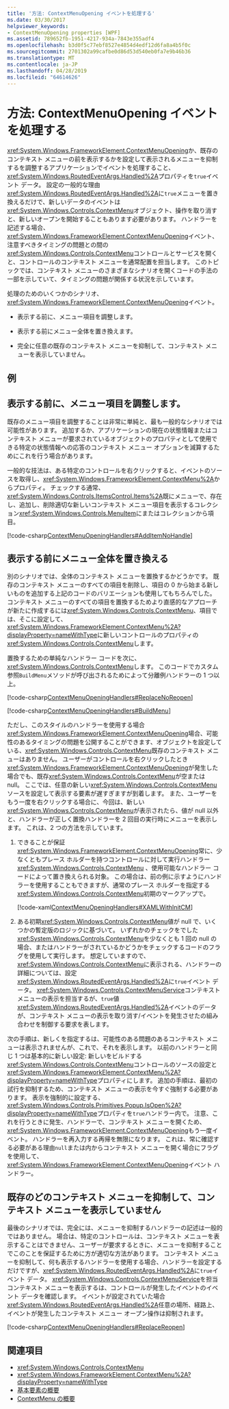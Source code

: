 ```yaml
---
title: '方法: ContextMenuOpening イベントを処理する'
ms.date: 03/30/2017
helpviewer_keywords:
- ContextMenuOpening properties [WPF]
ms.assetid: 789652fb-1951-4217-934a-7843e355adf4
ms.openlocfilehash: b3d0f5c77ebf8527e4854d4edf12d6fa8a4b5f0c
ms.sourcegitcommit: 2701302a99cafbe0d86d53d540eb0fa7e9b46b36
ms.translationtype: MT
ms.contentlocale: ja-JP
ms.lasthandoff: 04/28/2019
ms.locfileid: "64614626"
---
```

# <a name="how-to-handle-the-contextmenuopening-event"></a>方法: ContextMenuOpening イベントを処理する
<xref:System.Windows.FrameworkElement.ContextMenuOpening>か、既存のコンテキスト メニューの前を表示するかを設定して表示されるメニューを抑制するを調整するアプリケーションでイベントを処理すること、<xref:System.Windows.RoutedEventArgs.Handled%2A>プロパティを`true`イベント データ。 設定の一般的な理由<xref:System.Windows.RoutedEventArgs.Handled%2A>に`true`メニューを置き換えるだけで、新しいデータのイベントは<xref:System.Windows.Controls.ContextMenu>オブジェクト、操作を取り消すと、新しいオープンを開始することもあります必要があります。 ハンドラーを記述する場合、<xref:System.Windows.FrameworkElement.ContextMenuOpening>イベント、注意すべきタイミングの問題との間の<xref:System.Windows.Controls.ContextMenu>コントロールとサービスを開くと、コントロールのコンテキスト メニューを通常配置を担当します。 このトピックでは、コンテキスト メニューのさまざまなシナリオを開くコードの手法の一部を示していて、タイミングの問題が関係する状況を示しています。  
  
 処理のためのいくつかのシナリオ、<xref:System.Windows.FrameworkElement.ContextMenuOpening>イベント。  
  
- 表示する前に、メニュー項目を調整します。  
  
- 表示する前にメニュー全体を置き換えます。  
  
- 完全に任意の既存のコンテキスト メニューを抑制して、コンテキスト メニューを表示していません。  
  
## <a name="example"></a>例  
  
## <a name="adjusting-the-menu-items-before-display"></a>表示する前に、メニュー項目を調整します。  
 既存のメニュー項目を調整することは非常に単純と、最も一般的なシナリオでは可能性があります。 追加するか、アプリケーションの現在の状態情報またはコンテキスト メニューが要求されているオブジェクトのプロパティとして使用できる特定の状態情報への応答のコンテキスト メニュー オプションを減算するためにこれを行う場合があります。  
  
 一般的な技法は、ある特定のコントロールを右クリックすると、イベントのソースを取得し、<xref:System.Windows.FrameworkElement.ContextMenu%2A>からプロパティ。 チェックする通常、<xref:System.Windows.Controls.ItemsControl.Items%2A>既にメニューで、存在し、追加し、削除適切な新しいコンテキスト メニュー項目を表示するコレクション<xref:System.Windows.Controls.MenuItem>にまたはコレクションから項目。  
  
 [!code-csharp[ContextMenuOpeningHandlers#AddItemNoHandle](~/samples/snippets/csharp/VS_Snippets_Wpf/ContextMenuOpeningHandlers/CSharp/Pane1.xaml.cs#additemnohandle)]  
  
## <a name="replacing-the-entire-menu-before-display"></a>表示する前にメニュー全体を置き換える  
 別のシナリオでは、全体のコンテキスト メニューを置換するかどうかです。 既存のコンテキスト メニューのすべての項目を削除し、項目の 0 から始まる新しいものを追加する上記のコードのバリエーションも使用してもちろんでした。 コンテキスト メニューのすべての項目を置換するためより直感的なアプローチが新たに作成するには<xref:System.Windows.Controls.ContextMenu>、項目では、そこに設定して、<xref:System.Windows.FrameworkElement.ContextMenu%2A?displayProperty=nameWithType>に新しいコントロールのプロパティの<xref:System.Windows.Controls.ContextMenu>します。  
  
 置換するための単純なハンドラー コードを次に、<xref:System.Windows.Controls.ContextMenu>します。 このコードでカスタム参照`BuildMenu`メソッドが呼び出されるためによって分離例ハンドラーの 1 つ以上。  
  
 [!code-csharp[ContextMenuOpeningHandlers#ReplaceNoReopen](~/samples/snippets/csharp/VS_Snippets_Wpf/ContextMenuOpeningHandlers/CSharp/Pane1.xaml.cs#replacenoreopen)]  
  
 [!code-csharp[ContextMenuOpeningHandlers#BuildMenu](~/samples/snippets/csharp/VS_Snippets_Wpf/ContextMenuOpeningHandlers/CSharp/Pane1.xaml.cs#buildmenu)]  
  
 ただし、このスタイルのハンドラーを使用する場合<xref:System.Windows.FrameworkElement.ContextMenuOpening>場合、可能性のあるタイミングの問題を公開することができます、オブジェクトを設定している、<xref:System.Windows.Controls.ContextMenu>既存のコンテキスト メニューはありません。 ユーザーがコントロールを右クリックしたとき<xref:System.Windows.FrameworkElement.ContextMenuOpening>が発生した場合でも、既存<xref:System.Windows.Controls.ContextMenu>が空または null。 ここでは、任意の新しい<xref:System.Windows.Controls.ContextMenu>ソースを設定して表示する要素が遅すぎますが到着します。 また、ユーザーをもう一度を右クリックする場合に、今回は、新しい<xref:System.Windows.Controls.ContextMenu>が表示されたら、値が null 以外と、ハンドラーが正しく置換ハンドラーを 2 回目の実行時にメニューを表示します。 これは、2 つの方法を示しています。  
  
1. できることが保証<xref:System.Windows.FrameworkElement.ContextMenuOpening>常に、少なくともプレース ホルダーを持つコントロールに対して実行ハンドラー <xref:System.Windows.Controls.ContextMenu> 、使用可能なハンドラー コードによって置き換えられる対象。 この場合は、前の例に示すようにハンドラーを使用することもできますが、通常のプレース ホルダーを指定する<xref:System.Windows.Controls.ContextMenu>初期のマークアップで。  
  
     [!code-xaml[ContextMenuOpeningHandlers#XAMLWithInitCM](~/samples/snippets/csharp/VS_Snippets_Wpf/ContextMenuOpeningHandlers/CSharp/Pane1.xaml#xamlwithinitcm)]  
  
2. ある初期<xref:System.Windows.Controls.ContextMenu>値が null で、いくつかの暫定版のロジックに基づいて。 いずれかのチェックをでした<xref:System.Windows.Controls.ContextMenu>を少なくとも 1 回の null の場合、またはハンドラーがされているかどうかをチェックするコードのフラグを使用して実行します。 想定していますので、<xref:System.Windows.Controls.ContextMenu>に表示される、ハンドラーの詳細については、設定<xref:System.Windows.RoutedEventArgs.Handled%2A>に`true`イベント データ。 <xref:System.Windows.Controls.ContextMenuService>コンテキスト メニューの表示を担当するが、`true`値<xref:System.Windows.RoutedEventArgs.Handled%2A>イベントのデータが、コンテキスト メニューの表示を取り消す/イベントを発生させたの組み合わせを制御する要求を表します。  
  
 次の手順は、新しくを指定するは、可能性のある問題のあるコンテキスト メニューは表示されませんが、これで、それを表示します。 以前のハンドラーと同じ 1 つは基本的に新しい設定: 新しいをビルドする<xref:System.Windows.Controls.ContextMenu>コントロールのソースの設定と<xref:System.Windows.FrameworkElement.ContextMenu%2A?displayProperty=nameWithType>プロパティにします。 追加の手順は、最初の試行を抑制するため、コンテキスト メニューの表示を今すぐ強制する必要があります。 表示を強制的に設定する、<xref:System.Windows.Controls.Primitives.Popup.IsOpen%2A?displayProperty=nameWithType>プロパティを`true`ハンドラー内で。 注意、これを行うときに発生、ハンドラーで、コンテキスト メニューを開くため、<xref:System.Windows.FrameworkElement.ContextMenuOpening>もう一度イベント。 ハンドラーを再入力する再帰を無限になります。 これは、常に確認する必要がある理由`null`または内からコンテキスト メニューを開く場合にフラグを使用して、<xref:System.Windows.FrameworkElement.ContextMenuOpening>イベント ハンドラー。  
  
## <a name="suppressing-any-existing-context-menu-and-displaying-no-context-menu"></a>既存のどのコンテキスト メニューを抑制して、コンテキスト メニューを表示していません  
 最後のシナリオでは、完全には、メニューを抑制するハンドラーの記述は一般的ではありません。 場合は、特定のコントロールは、コンテキスト メニューを表示することはできません、ユーザーが要求するときに、メニューを抑制することでこのことを保証するために方が適切な方法があります。 コンテキスト メニューを抑制して、何も表示するハンドラーを使用する場合、ハンドラーを設定するだけですが、<xref:System.Windows.RoutedEventArgs.Handled%2A>に`true`イベント データ。 <xref:System.Windows.Controls.ContextMenuService>を担当コンテキスト メニューを表示するは、コントロールが発生したイベントのイベント データを確認します。 イベントが設定されていた場合<xref:System.Windows.RoutedEventArgs.Handled%2A>任意の場所、経路上、イベントが発生したコンテキスト メニュー オープン操作は抑制されます。  
  
 [!code-csharp[ContextMenuOpeningHandlers#ReplaceReopen](~/samples/snippets/csharp/VS_Snippets_Wpf/ContextMenuOpeningHandlers/CSharp/Pane1.xaml.cs#replacereopen)]  
  
## <a name="see-also"></a>関連項目

- <xref:System.Windows.Controls.ContextMenu>
- <xref:System.Windows.FrameworkElement.ContextMenu%2A?displayProperty=nameWithType>
- [基本要素の概要](base-elements-overview.md)
- [ContextMenu の概要](../controls/contextmenu-overview.md)
